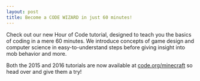 ```yaml
---
layout: post
title: Become a CODE WIZARD in just 60 minutes!
---
```


Check out our new Hour of Code tutorial, designed to teach you the basics of coding in a mere 60 minutes. We introduce
concepts of game design and computer science in easy-to-understand steps before giving insight into mob behavior and
more.

Both the 2015 and 2016 tutorials are now available at [code.org/minecraft](https://code.org/minecraft) so head over and
give them a try! 